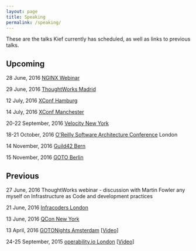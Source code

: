 ```yaml
---
layout: page
title: Speaking
permalink: /speaking/
---
```


These are the talks Kief currently has scheduled, as well as links to previous talks.

## Upcoming

28 June, 2016 [NGINX Webinar](https://www.nginx.com/resources/webinars/how-to-adopt-infrastructure-as-code/)

29 June, 2016 [ThoughtWorks Madrid](http://www.meetup.com/ThoughtWorks-Madrid/events/231646246)

12 July, 2016 [XConf Hamburg](https://info.thoughtworks.com/Xconf-hamburg-2016.html)

14 July, 2016 [XConf Manchester](https://info.thoughtworks.com/Xconf-Manchester-2016.html)

20-22 September, 2016 [Velocity New York](http://conferences.oreilly.com/velocity/devops-web-performance-ny/public/schedule/detail/51192)

18-21 October, 2016 [O'Reilly Software Architecture Conference](http://conferences.oreilly.com/software-architecture/engineering-business-eu) London

14 November, 2016 [Guild42 Bern](http://guild42.ch/)

15 November, 2016 [GOTO Berlin](http://gotocon.com/berlin-2016/)


## Previous

27 June, 2016 ThoughtWorks webinar - discussion with Martin Fowler any myself on Infrastructure as Code and development practices

21 June, 2016 [Infracoders London](http://www.meetup.com/Infracoders-London/events/231184765/)

13 June, 2016 [QCon New York](https://qconnewyork.com/ny2016/presentation/implementing-infrastructure-code)

13 April, 2016 [GOTONights Amsterdam](http://www.meetup.com/GOTO-Nights-Amsterdam/events/228863905/) [[Video](https://www.youtube.com/watch?v=Lifb3TovNtY)]

24-25 September, 2015 [operability.io London](http://operability.io/2015/) [[Video](https://www.youtube.com/watch?v=a4PuAkI7uGg)]

